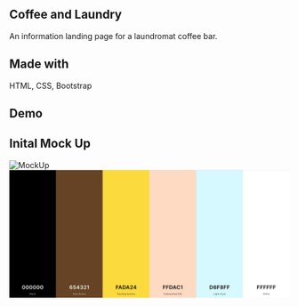 ## Coffee and Laundry

An information landing page for a laundromat coffee bar. 

## Made with

HTML, CSS, Bootstrap

## Demo

## Inital Mock Up 

![MockUp](assets/MockUp/CoffeeandLaundry.png)
![ColourPalette](assets/Mockup/ColourPalette.png)
